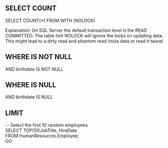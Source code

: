 ## SELECT COUNT
SELECT COUNT(*) FROM <TableName> WITH (NOLOCK)

Explanation: On SQL Server the default transaction level is the READ COMMITTED. 
The table hint NOLOCK will ignore the locks on updating data. This might lead to a dirty read and phantom read (miss data or read it twice)

## WHERE IS NOT NULL
AND birthdate IS NOT NULL

## WHERE IS NULL
AND birthdate IS NULL

## LIMIT
-- Select the first 10 random employees.  
SELECT TOP(10)JobTitle, HireDate  
FROM HumanResources.Employee;  
GO  